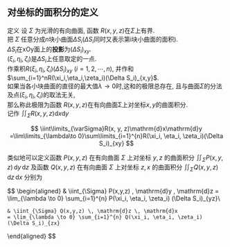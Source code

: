 ## 对坐标的面积分的定义

定义
设 $\Sigma$ 为光滑的有向曲面, 函数 $R(x,y,z)$在$\Sigma$上有界. <BR>
把 $\Sigma$ 任意分成$n$块小曲面$\Delta S_i$($\Delta S_i$同时又表示第i块小曲面的面积). <BR>
$\Delta S_i$在xOy面上的**投影**为$\left(\Delta S_{i}\right)_{xy}$. <BR>
$\left(\xi_{i},\eta_{i},\zeta_{i}\right)$是$\Delta S_{i}$上任意取定的一点. <BR>
作乘积$R\left(\xi_{i},\eta_{i},\zeta_{i}\right)\left(\Delta S_{i}\right)_{xy}$ $(i=1,2,\cdots,n)$,
并作和$\sum_{i=1}^nR(\xi_i,\eta_i,\zeta_i)(\Delta S_i)_{x,y}$. <BR>
如果当各小块曲面的直径的最大值$\lambda\to0$时,这和的极限总存在,
且与曲面$\Sigma$的分法及点$(\xi_i,\eta_i,\zeta_i)$的取法无关, <BR>
那么称此极限为函数 $R(x,y,z)$在有向曲面Σ上对坐标$x,y$的曲面积分. <BR>
记作 $\displaystyle \iint_{\Sigma} R(x,y,z) \mathrm{d}x \mathrm{d}y$

$$
\iint\limits_{\varSigma}R(x, y, z)\mathrm{d}x\mathrm{d}y
=\lim\limits_{\lambda\to 0}\sum\limits_{i=1}^{n}R(\xi_i, \eta_i, \zeta_i)(\Delta S_i)_{xy}
$$

类似地可以定义函数 $P(x,y,z)$ 在有向曲面 $\Sigma$ 上对坐标 $y,z$ 的曲面积分 $\iint_{\Sigma} P(x,y,z) \, \mathrm{d}y \, \mathrm{d}z$
及函数 $Q(x,y,z)$ 在有向曲面 $\Sigma$ 上对坐标 $z,x$ 的曲面积分 $\iint_{\Sigma} Q(x,y,z) \, \mathrm{d}z \, \mathrm{d}x$ 分别为

$$
\begin{aligned}
	& \iint_{\Sigma} P(x,y,z) \, \mathrm{d}y \, \mathrm{d}z
	= \lim_{\lambda \to 0} \sum_{i=1}^{n} P(\xi_i, \eta_i, \zeta_i) (\Delta S_i)_{yz}\\

	& \iint_{\Sigma} Q(x,y,z) \, \mathrm{d}z \, \mathrm{d}x
	= \lim_{\lambda \to 0} \sum_{i=1}^{n} Q(\xi_i, \eta_i, \zeta_i) (\Delta S_i)_{zx}
\end{aligned}
$$
